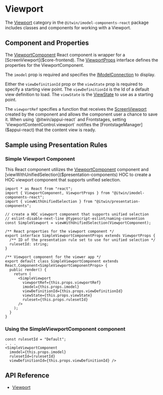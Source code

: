 # Viewport

The [Viewport]($imodel-components-react:Viewport) category in the `@itwin/imodel-components-react` package includes
classes and components for working with a Viewport.

## Component and Properties

The [ViewportComponent]($imodel-components-react) React component is wrapper for a [ScreenViewport]($core-frontend).
The [ViewportProps]($imodel-components-react) interface defines the properties for the ViewportComponent.

The `imodel` prop is required and specifies the [IModelConnection]($core-frontend) to display.

Either the `viewDefinitionId` prop or the `viewState` prop is required to specify a starting view point.
The `viewDefinitionId` is the Id of a default view definition to load.
The `viewState` is the [ViewState]($core-frontend) to use as a starting point.

The `viewportRef` specifies a function that receives the [ScreenViewport]($core-frontend) created by the component and
allows the component user a chance to save it. When using `@itwin/appui-react` and
Frontstages, setting `ViewportContentControl.viewport` notifies the [FrontstageManager]($appui-react) that the
content view is ready.

## Sample using Presentation Rules

### Simple Viewport Component

This React component utilizes the [ViewportComponent]($imodel-components-react) component and
[viewWithUnifiedSelection]($presentation-components) HOC to
create a HOC viewport component that supports unified selection.

```tsx
import * as React from "react";
import { ViewportComponent, ViewportProps } from "@itwin/imodel-components-react";
import { viewWithUnifiedSelection } from "@itwin/presentation-components";

// create a HOC viewport component that supports unified selection
// eslint-disable-next-line @typescript-eslint/naming-convention
const SimpleViewport = viewWithUnifiedSelection(ViewportComponent);

/** React properties for the viewport component */
export interface SimpleViewportComponentProps extends ViewportProps {
  /** ID of the presentation rule set to use for unified selection */
  rulesetId: string;
}

/** Viewport component for the viewer app */
export default class SimpleViewportComponent extends React.Component<SimpleViewportComponentProps> {
  public render() {
    return (
      <SimpleViewport
        viewportRef={this.props.viewportRef}
        imodel={this.props.imodel}
        viewDefinitionId={this.props.viewDefinitionId}
        viewState={this.props.viewState}
        ruleset={this.props.rulesetId}
      />
    );
  }
}
```

### Using the SimpleViewportComponent component

```tsx
const rulesetId = "Default";
. . .
<SimpleViewportComponent
  imodel={this.props.imodel}
  rulesetId={rulesetId}
  viewDefinitionId={this.props.viewDefinitionId} />
```

## API Reference

- [Viewport]($imodel-components-react:Viewport)
